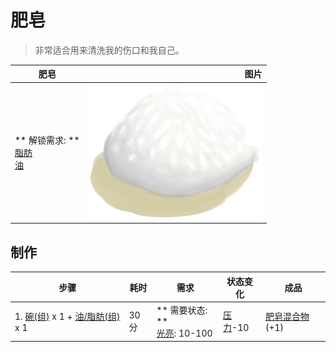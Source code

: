 # 肥皂  
> 非常适合用来清洗我的伤口和我自己。  
  
  肥皂  |   图片   
 ----  |  ----:   
 ** 解锁需求: **<br>[脂肪](Fat.md)<br>[油](LQ_Oil.md)  |  <img decoding="async" src="Sprite/SoapWet.png" href="a.md" style="max-width:300px;max-height:300px;">   
  
## 制作  
步骤  |  耗时  |  需求  |  状态变化  |  成品  
----  |  ----  |  ----  |  ----  |  ----  
1. [碗(组)](GpTag_Bowl.md) x 1 + [油/脂肪(组)](GpTag_OilFat.md) x 1  |  30分  |  ** 需要状态: **<br>[光亮](Light.md): 10-100  |  [压力](Stress.md)-10  |  [肥皂混合物](LQ_SoapMix.md)(+1)  


<script>document.title="肥皂 - 卡牌生存百科 Card Survival Wiki";</script>